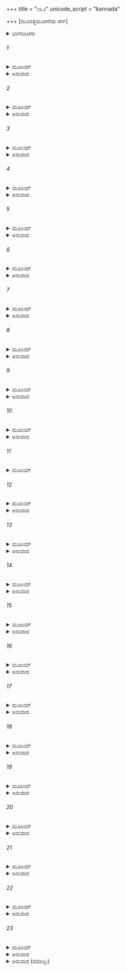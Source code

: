 +++
title = "೦೩೨"
unicode_script = "kannada"

+++
[ಮೂವತ್ತಮೂರನೆಯ ಸರ್ಗ]



<details><summary>ಭಾಗಸೂಚನಾ</summary>

ಪುಲಸ್ತ್ಯನು ರಾವಣನನ್ನು ಅರ್ಜುನನ ಬಂಧನದಿಂದ ಬಿಡಿಸಿದುದು
</details>

###### 1


<details><summary>ಮೂಲಮ್</summary>

ರಾವಣಗ್ರಹಣಂ ತತ್ತು ವಾಯುಗ್ರಹಣ ಸಂನಿಭಮ್ ।  
ತತಃ ಪುಲಸ್ತ್ಯಃ ಶುಶ್ರಾವ ಕಥಿತಂ ದಿವಿ ದೈವತೈಃ ॥
</details>

<details><summary>ಅನುವಾದ</summary>

ಗಾಳಿಯನ್ನು ಸೆರೆಹಿಡಿದಂತೆ ಕಷ್ಟಸಾಧ್ಯವಾದ ರಾವಣನು ಅರ್ಜುನನಲ್ಲಿ ಕೈಸೆರೆಯಾದ ವಾರ್ತೆಯು ದೇವತೆಗಳಿಂದ ಪುಲಸ್ತ್ಯಮುನಿಗೂ ತಿಳಿಯಿತು.॥1॥
</details>

###### 2


<details><summary>ಮೂಲಮ್</summary>

ತತಃ ಪುತ್ರಕೃತ ಸ್ನೇಹಾತ್ ಕಂಪಮಾನೋ ಮಹಾಧೃತಿಃ ।  
ಮಾಹಿಷ್ಮತೀಪತಿಂ ದ್ರಷ್ಟುಮಾಜಗಾಮ ಮಹಾನೃರ್ಷಿಃ ॥
</details>

<details><summary>ಅನುವಾದ</summary>

ಆ ಮಹರ್ಷಿ ಮಹಾಧೈರ್ಯಶಾಲಿಯಾಗಿದ್ದರೂ ಸಂತಾನದ ಕುರಿತು ಇರುವ ಸ್ನೇಹದಿಂದಾಗಿ ಕೃಪಾಪರವಶರಾದರು ಹಾಗೂ ಮಾಹಿಷ್ಮತಿ ರಾಜನಿಗೆ ಭೆಟ್ಟಿಯಾಗಲು ಭೂತಳಕ್ಕೆ ಬಂದರು.॥2॥
</details>

###### 3


<details><summary>ಮೂಲಮ್</summary>

ಸ ವಾಯುಮಾರ್ಗಮಾಸ್ಥಾಯ ವಾಯುತುಲ್ಯಗತಿರ್ದ್ವಿಜಃ ।  
ಪುರೀಂ ಮಾಹಿಷ್ಮತೀಂ ಪ್ರಾಪ್ತೋ ಮನಃ ಸಂಪಾತವಿಕ್ರಮಃ ॥
</details>

<details><summary>ಅನುವಾದ</summary>

ವಾಯುವೇಗವುಳ್ಳ, ಮನೋಗತಿಯಂತೆ ಆ ಬ್ರಹ್ಮರ್ಷಿಯು ಆಕಾಶಮಾರ್ಗದಿಂದ ಮಾಹೀಷ್ಮತೀ ಪುರಿಗೆ ಬಂದರು.॥3॥
</details>

###### 4


<details><summary>ಮೂಲಮ್</summary>

ಸೋಽಮರಾವತಿ ಸಂಕಾಶಾಂ ಹೃಷ್ಟಪುಷ್ಟ ಜನಾವೃತಾಮ್ ।  
ಪ್ರವಿವೇಶ ಪುರೀಂ ಬ್ರಹ್ಮಾ ಇಂದ್ರಸ್ಯೇವಾಮರಾವತೀಮ್ ॥
</details>

<details><summary>ಅನುವಾದ</summary>

ಬ್ರಹ್ಮದೇವರು ಇಂದ್ರನ ಅಮರಾವತಿಯನ್ನು ಪ್ರವೇಶಿಸುವಂತೆ ಪುಲಸ್ತ್ಯರು ಹೃಷ್ಟ-ಪುಷ್ಟ ಜನರಿಂದ ತುಂಬಿದ, ಅಮರಾವತಿಯಂತೆ ಶೋಭಾಸಂಪನ್ನ ಮಾಹಿಷ್ಮತೀ ನಗರಿಯನ್ನು ಪ್ರವೇಶಿಸಿದರು.॥4॥
</details>

###### 5


<details><summary>ಮೂಲಮ್</summary>

ಪಾದಚಾರಮಿವಾದಿತ್ಯಂ ನಿಷ್ಪತಂತಂ ಸುದುರ್ದೃಶಮ್ ।  
ತತಸ್ತೇ ಪ್ರತ್ಯಭಿಜ್ಞಾಯ ಅರ್ಜುನಾಯ ನ್ಯವೇದಯನ್ ॥
</details>

<details><summary>ಅನುವಾದ</summary>

ಆಕಾಶದಿಂದ ಇಳಿದು ಕಾಲ್ನಡಿಗೆಯಲ್ಲಿ ಬರುತ್ತಿದ್ದ ಅವರು ಸೂರ್ಯನಂತೆ ಕಂಡು ಬಂದರು. ಅತ್ಯಂತ ತೇಜದಿಂದಾಗಿ ಅವರನ್ನು ನೋಡುವುದೂ ಕಠಿಣವಾಗಿತ್ತು. ಅರ್ಜುನನ ಸೇವಕರು ಅವರನ್ನು ಗುರುತಿಸಿ, ರಾಜಾ ಅರ್ಜುನನಲ್ಲಿ ಅವರ ಶುಭಾಗಮನವನ್ನು ತಿಳಿಸಿದರು.॥5॥
</details>

###### 6


<details><summary>ಮೂಲಮ್</summary>

ಪುಲಸ್ತ್ಯ ಇತಿ ವಿಜ್ಞಾಯ ವಚನಾದ್ಧೈಹಯಾಧಿಪಃ ।  
ಶಿರಸ್ಯಂಜಲಿಮಾಧಾಯ ಪ್ರತ್ಯುದ್ಗಚ್ಛತ್ ತಪಸ್ವಿನಮ್ ॥
</details>

<details><summary>ಅನುವಾದ</summary>

ಸೇವಕರು ಹೇಳಿದಾಗ ಹೈಹಯರಾಜನಿಗೆ ಪುಲಸ್ತ್ಯರು ಆಗಮಿಸಿರುವರು ಎಂದು ತಿಳಿದಾಗ, ತಲೆಯ ಮೇಲೆ ಕೃತಾಂಜಲಿಯಾಗಿ ಮುನಿಯ ಸ್ವಾಗತಕ್ಕೆ ಮುಂದಾದನು.॥6॥
</details>

###### 7


<details><summary>ಮೂಲಮ್</summary>

ಪುರೋಹಿತೋಽಸ್ಯ ಗೃಹ್ಯಾರ್ಘ್ಯಂ ಮಧುಪರ್ಕಂ ತಥೈವ ಚ ।  
ಪುರಸ್ತಾತ್ ಪ್ರಯಯೌ ರಾಜ್ಞಃ ಶಕ್ರಸ್ಯೇವ ಬೃಹಸ್ಪತಿಃ ॥
</details>

<details><summary>ಅನುವಾದ</summary>

ಅರ್ಜುನರಾಜನ ಪುರೋಹಿತರು ಅರ್ಘ್ಯ, ಮಧುಪರ್ಕಾದಿ ಹಿಡಿದುಕೊಂಡು ಅವನ ಮುಂದೆ-ಮುಂದೆ ಇಂದ್ರನ ಎದುರಿಗೆ ಬೃಹಸ್ಪತಿಗಳು ನಡೆದಂತೆ ನಡೆಯುತ್ತಿದ್ದರು.॥7॥
</details>

###### 8


<details><summary>ಮೂಲಮ್</summary>

ತತಸ್ತಮೃಷಿಮಾಯಾಂತಮುದ್ಯಂತಮಿವ  ಭಾಸ್ಕರಮ್ ।  
ಅರ್ಜುನೋ ದೃಶ್ಯ ಸಂಭ್ರಾಂತೋ ವವಂದೇಂದ್ರ ಇವೇಶ್ವರಮ್ ॥
</details>

<details><summary>ಅನುವಾದ</summary>

ಅಲ್ಲಿಗೆ ಬಂದಿರುವ ಮಹರ್ಷಿಗಳು ಉದಯಿಸುವ ಸೂರ್ಯನಂತೆ ತೇಜಸ್ವಿಯಾಗಿ ಕಂಡು ಬರುತ್ತಿದ್ದರು. ಅವರನ್ನು ನೋಡಿ ರಾಜಾ ಅರ್ಜುನನು ಚಕಿತನಾದನು. ಅವನು ಬ್ರಹ್ಮರ್ಷಿಯ ಚರಣಗಳಲ್ಲಿ ಆದರಪೂರ್ವಕ ಇಂದ್ರನು ಬ್ರಹ್ಮದೇವರಿಗೆ ತಲೆಬಾಗುವಂತೆ ಪ್ರಣಾಮಮಾಡಿದನು.॥8॥
</details>

###### 9


<details><summary>ಮೂಲಮ್</summary>

ಸ ತಸ್ಯ ಮಧುಪರ್ಕಂ ಗಾಂ ಪಾದ್ಯಮರ್ಘ್ಯಂ ನಿವೇದ್ಯ ಚ ।  
ಪುಲಸ್ತ್ಯಮಾಹ ರಾಜೇಂದ್ರೋ ಹರ್ಷಗದ್ಗದಯಾ ಗಿರಾ ॥
</details>

<details><summary>ಅನುವಾದ</summary>

ಬ್ರಹ್ಮರ್ಷಿಗಳಿಗೆ ಪಾದ್ಯ, ಅರ್ಘ್ಯ, ಮಧುಪರ್ಕ, ಗೋವನ್ನು ಸಮರ್ಪಿಸಿ ರಾಜಾಧಿರಾಜ ಅರ್ಜುನನು ಹರ್ಷ ಗದ್ಗದ ವಾಣಿಯಿಂದ ಪುಲಸ್ತ್ಯರಲ್ಲಿ ಹೇಳಿದನು.॥9॥
</details>

###### 10


<details><summary>ಮೂಲಮ್</summary>

ಅದ್ಯೈವಮಮರಾವತ್ಯಾ ತುಲ್ಯಾ ಮಾಹಿಷ್ಮತೀ ಕೃತಾ ।  
ಅದ್ಯಾಹಂ ತು ದ್ವಿಜೇಂದ್ರ ತ್ವಾಂ ಯಸ್ಮಾತ್ಪಶ್ಯಾಮಿ ದುರ್ದೃಶಮ್ ॥
</details>

<details><summary>ಅನುವಾದ</summary>

ದ್ವಿಜೇಂದ್ರರೇ! ನಿಮ್ಮ ದರ್ಶನ ಪರಮ ದುರ್ಲಭವಾದರೂ ಇಂದು ನಾನು ತಮ್ಮ ದರ್ಶನದಿಂದ ಆನಂದಿತನಾಗಿದ್ದೇನೆ. ಹೀಗೆ ಇಲ್ಲಿಗೆ ಬಂದು ನೀವು ಈ ಮಾಹಿಷ್ಮತೀಪುರಿಯನ್ನು ಅಮರಾವತಿಯಂತೆ ಗೌರವ ಶಾಲಿಯಾಗಿಸಿದಿರಿ.॥10॥
</details>

###### 11


<details><summary>ಮೂಲಮ್</summary>

ಅದ್ಯ ಮೇ ಕುಶಲಂ ದೇವ ಅದ್ಯ ಮೇ ಕುಶಲಂ ವ್ರತಮ್ ।  
ಅದ್ಯ ಮೇ ಸಫಲಂ ಜನ್ಮ ಅದ್ಯ ಮೇ ಸಫಲಂ ತಪಃ ॥
</details>

###### 12


<details><summary>ಮೂಲಮ್</summary>

ಯತ್ತೇ ದೇವಗಣೈರ್ವಂದ್ಯೌ ವಂದೇಽಹಂ ಚರಣೌ ತವ ।  
ಇದಂ ರಾಜ್ಯಮಿಮೇ ಪುತ್ರಾ ಇಮೇ ದಾರಾ ಇಮೇ ವಯಮ್ ।  
ಬ್ರಹ್ಮನ್ಕಿಂ ಕುರ್ಮಃ ಕಿಂ ಕಾರ್ಯಮಾಜ್ಞಾಪಯತು ನೋ ಭವಾನ್ ॥
</details>

<details><summary>ಅನುವಾದ</summary>

ದೇವ! ಇಂದು ನಾನು ನಿಮ್ಮ ದೇವವಂದ್ಯ ಚರಣಗಳನ್ನು ವಂದಿಸುತ್ತಿದ್ದೇನೆ, ಅದರಿಂದ ವಾಸ್ತವವಾಗಿ ಸಕುಶಲನಾದೆ. ಇಂದು ನನ್ನ ವ್ರತ ಪೂರ್ಣವಾಯಿತು. ಇಂದೇ ನನ್ನ ತಪಸ್ಸು ಸಾರ್ಥಕವಾಗಿ, ಜನ್ಮವು ಸಫಲವಾಯಿತು. ಬ್ರಾಹ್ಮಣೋತ್ತಮರೇ! ಈ ರಾಜ್ಯ, ಈ ಪತ್ನೀ, ಪುತ್ರ ಮತ್ತು ನಾವೆಲ್ಲರೂ ನಿಮ್ಮವರಾಗಿದ್ದೇವೆ. ನಾವು ನಿಮ್ಮ ಯಾವ ಸೇವೆ ಮಾಡಬೇಕೆಂದು ಆಜ್ಞಾಪಿಸಿರಿ.॥11-12॥
</details>

###### 13


<details><summary>ಮೂಲಮ್</summary>

ತಂ ಧರ್ಮೇಽಗ್ನಿಷು ಪುತ್ರೇಷು ಶಿವ ಪೃಷ್ಟ್ವಾ ಚ ಪಾರ್ಥಿವಮ್ ।  
ಪುಲಸ್ತ್ಯೋವಾಚ ರಾಜಾನಂ ಹೈಹಯಾನಾಂ ತಥಾರ್ಜುನಮ್ ॥
</details>

<details><summary>ಅನುವಾದ</summary>

ಆಗ ಪುಲಸ್ತ್ಯರು ಹೈಹಯರಾಜಾ ಅರ್ಜುನನ ಧರ್ಮ, ಅಗ್ನಿ, ಪುತ್ರ, ಪರಿವಾರದ ಕ್ಷೇಮ ಸಮಾಚಾರ ಕೇಳಿ, ಅವನಲ್ಲಿ ಹೀಗೆ ಹೇಳಿದರು.॥13॥
</details>

###### 14


<details><summary>ಮೂಲಮ್</summary>

ನರೇಂದ್ರಾಂಬುಜಪತ್ರಾಕ್ಷ ಪೂರ್ಣಚಂದ್ರ ನಿಭಾನನ ।  
ಅತುಲಂ ತೇ ಬಲಂ ಯೇನ ದಶಗ್ರೀವಸ್ತ್ವಯಾ ಜಿತಃ ॥
</details>

<details><summary>ಅನುವಾದ</summary>

ಪೂರ್ಣಚಂದ್ರನಂತೆ ಮನೋಹರ ಮುಖವುಳ್ಳ ಕಮಲನಯನ ರಾಜನೇ! ನಿನ್ನ ಬಲಕ್ಕೆ ತುಲನೆಯೇ ಇಲ್ಲ; ಏಕೆಂದರೆ ನೀನು ದಶಗ್ರೀವನನ್ನು ಗೆದ್ದುಕೊಂಡಿರುವೆ.॥14॥
</details>

###### 15


<details><summary>ಮೂಲಮ್</summary>

ಭಯಾದ್ಯಸ್ಯೋಪತಿಷ್ಠೇತಾಂ ನಿಷ್ಪಂದೌ ಸಾಗರಾನಿಲೌ ।  
ಸೋಽಯಂ ಮೃಧೇ ತ್ವಯಾ ಬದ್ಧಃ ಪೌತ್ರೋ ಮೇ ರಣದುರ್ಜಯಃ ॥
</details>

<details><summary>ಅನುವಾದ</summary>

ಯಾರ ಭಯದಿಂದ ಸಮುದ್ರ, ವಾಯು ಕೂಡ ಚಂಚಲತೆ ಬಿಟ್ಟು, ಸೇವೆಯಲ್ಲಿ ಉಪಸ್ಥಿತವಾಗುವುವೋ, ಅಂತಹ ನನ್ನ ರಣದುರ್ಜಯ ಮೊಮ್ಮಗನನ್ನು ನೀನು ಸಂಗ್ರಾಮದಲ್ಲಿ ಬಂಧಿಸಿರುವೆ.॥15॥
</details>

###### 16


<details><summary>ಮೂಲಮ್</summary>

ಪುತ್ರಕಸ್ಯ ಯಶಃ ಪೀತಂ ನಾಮ ವಿಶ್ರಾವಿತಂ ತ್ವಯಾ ।  
ಮದ್ವಾಕ್ಯಾದ್ಯಾಚ್ಯಮಾನೋಽದ್ಯ ಮುಂಚ ವತ್ಸ ದಶಾನನಮ್ ॥
</details>

<details><summary>ಅನುವಾದ</summary>

ಹೀಗೆ ಮಾಡಿ ನೀನು ನನ್ನ ಈ ಮಗುವಿನ ಯಶವನ್ನು ಕುಡಿದು, ಎಲ್ಲೆಡೆ ತನ್ನ ಹೆಸರಿನ ಡಂಗುರ ಸಾರಿದೆ. ವತ್ಸ! ಈಗ ನಾನು ಅವನ ಬಿಡುಗಡೆಯನ್ನು ಯಾಚಿಸಲು ಬಂದಿದ್ದೇನೆ. ನನ್ನ ಮಾತಿನಂತೆ ಅವನನ್ನು ಬಿಟ್ಟುಬಿಡು.॥16॥
</details>

###### 17


<details><summary>ಮೂಲಮ್</summary>

ಪುಲಸ್ತ್ಯಾಜ್ಞಾಂ ಪ್ರಗೃಹ್ಯೋಚೇ ನ ಕಿಂಚನ ವಚೋಽರ್ಜುನಃ ।  
ಮುಮೋಚ ವೈ ಪಾರ್ಥಿವೇಂದ್ರೋ ರಾಕ್ಷಸೇಂದ್ರಂ ಪ್ರಹೃಷ್ಟವತ್ ॥
</details>

<details><summary>ಅನುವಾದ</summary>

ಪುಲಸ್ತ್ಯರ  ಈ ಮಾತನ್ನು ಶಿರಸಾವಹಿಸಿ ಅರ್ಜುನನು ಏನನ್ನೂ ಪ್ರತಿಯಾಡದೆ, ತುಂಬಾ ಸಂತೋಷದಿಂದ ರಾಕ್ಷಸರಾಜ ರಾವಣನನ್ನು ಬಂಧಮುಕ್ತಗೊಳಿಸಿದನು.॥17॥
</details>

###### 18


<details><summary>ಮೂಲಮ್</summary>

ಸ ತಂ ಪ್ರಮುಚ್ಯ ತ್ರಿದಶಾರಿಮರ್ಜುನಃ  
ಪ್ರಪೂಜ್ಯ ದಿವ್ಯಾಭರಣಸ್ರಗಂಬರೈಃ ।  
ಅಹಿಂಸಕಂ ಸಖ್ಯಮುಪೇತ್ಯ ಸಾಗ್ನಿಕಂ  
ಪ್ರಣಮ್ಯ ತಂ ಬ್ರಹ್ಮಸುತಂ ಗೃಹಂ ಯಯೌ ॥
</details>

<details><summary>ಅನುವಾದ</summary>

ಆ ದೇವದ್ರೋಹೀ ರಾಕ್ಷಸನನ್ನು ಬಂಧಮುಕ್ತಗೊಳಿಸಿ ಅರ್ಜುನನು ದಿವ್ಯ ಆಭೂಷಣ, ಮಾಲೆ, ವಸ್ತ್ರಗಳಿಂದ ಅವನನ್ನು ಸನ್ಮಾನಿಸಿದನು. ಅಗ್ನಿಯನ್ನು ಸಾಕ್ಷಿಯಾಗಿಸಿ, ಯಾರನ್ನೂ ಹಿಂಸಿಸಬಾರ ದೆಂದು ಅವನೊಡನೆ ಮಿತ್ರತೆಯ ಸಂಬಂಧ ಬೆಳೆಸಿದನು. ಬಳಿಕ ಬ್ರಹ್ಮಪುತ್ರ ಪುಲಸ್ತ್ಯರನ್ನು ವಂದಿಸಿ ಅರ್ಜುನನು ಅರಮನೆಗೆ ಮರಳಿದನು.॥18॥
</details>

###### 19


<details><summary>ಮೂಲಮ್</summary>

ಪುಲಸ್ತ್ಯೇನಾಪಿ ಸಂತ್ಯಕ್ತೋ ರಾಕ್ಷಸೇಂದ್ರಃ ಪ್ರತಾಪವಾನ್ ।  
ಪರಿಷ್ವಕ್ತಃ ಕೃತಾತಿಥ್ಯೋ ಲಜ್ಜಮಾನೋ ವಿನಿರ್ಜಿತಃ ॥
</details>

<details><summary>ಅನುವಾದ</summary>

ಹೀಗೆ ಅರ್ಜುನನಿಂದ ಆತಿಥ್ಯ ಸ್ವೀಕರಿಸಿ, ಬಂಧಮುಕ್ತನಾದ ಪ್ರತಾಪೀ ರಾಕ್ಷಸರಾಜ ರಾವಣನನ್ನು ಪುಲಸ್ತ್ಯರು ಬಿಗಿದಪ್ಪಿಕೊಂಡರು. ಆದರೆ ಆ ಪರಾಜಯದಿಂದಾಗಿ ರಾವಣನು ಲಜ್ಜಿತನಾಗಿದ್ದನು.॥19॥
</details>

###### 20


<details><summary>ಮೂಲಮ್</summary>

ಪಿತಾಮಹ ಸುತಶ್ಚಾಪಿ ಪುಲಸ್ತ್ಯೋ ಮುನಿಪುಂಗವಃ ।  
ಮೋಚಯಿತ್ವಾ ದಶಗ್ರೀವಂ ಬ್ರಹ್ಮಲೋಕಂ ಜಗಾಮ ಹ ॥
</details>

<details><summary>ಅನುವಾದ</summary>

ದಶಗ್ರೀವನನ್ನು ಬಿಡಿಸಿ ಬ್ರಹ್ಮಪುತ್ರ ಮುನಿವರ ಪುಲಸ್ತ್ಯರು ಪುನಃ ಬ್ರಹ್ಮಲೋಕಕ್ಕೆ ತೆರಳಿದರು.॥20॥
</details>

###### 21


<details><summary>ಮೂಲಮ್</summary>

ಏವಂ ಸ ರಾವಣಃ ಪ್ರಾಪ್ತಃ ಕಾರ್ತವೀರ್ಯಾತ್ಪ್ರಧರ್ಷಣಮ್ ।  
ಪುಲಸ್ತ್ಯವಚನಾಚ್ಚಾಪಿ ಪುನರ್ಮುಕ್ತೋ ಮಹಾಬಲಃ ॥
</details>

<details><summary>ಅನುವಾದ</summary>

ಹೀಗೆ ರಾವಣನಿಗೆ ಕಾರ್ತವೀರ್ಯಾರ್ಜುನನ ಕೈಯಲ್ಲಿ ಪರಾಜಿತನಾಗಬೇಕಾಯಿತು. ಮತ್ತೆ ಪುಲಸ್ತ್ಯರ ಮಾತಿನಿಂದ ಆ ಮಹಾಬಲೀ ರಾಕ್ಷಸನಿಗೆ ಬಿಡುಗಡೆ ದೊರಕಿತ್ತು.॥21॥
</details>

###### 22


<details><summary>ಮೂಲಮ್</summary>

ಏವಂ ಬಲಿಭ್ಯೋ ಬಲಿನಃ ಸಂತಿ ರಾಘವನಂದನ ।  
ನಾವಜ್ಞಾ ಹಿ ಪರೇ ಕಾರ್ಯಾ ಯ ಇಚ್ಛೇಚ್ಛ್ರೇಯ ಆತ್ಮನಃ ॥
</details>

<details><summary>ಅನುವಾದ</summary>

ರಘುಕುಲನಂದನ! ಹೀಗೆ ಪ್ರಪಂಚದಲ್ಲಿ ಬಲಿಷ್ಠರಿಗಿಂತ ಬಲಿಷ್ಠರು ಇರುವರು; ಆದ್ದರಿಂದ ತನ್ನ ಶ್ರೇಯಸ್ಸನ್ನು ಬಯಸುವವನು ಬೇರೆಯವರನ್ನು ಅವಹೇಳನ ಮಾಡಬಾರದು.॥22॥
</details>

###### 23


<details><summary>ಮೂಲಮ್</summary>

ತತಃ ಸ ರಾಜಾ ಪಿಶಿತಾಶನಾನಾಂ  
ಸಹಸ್ರಬಾಹೋರುಪಲಭ್ಯ ಮೈತ್ರೀಮ್ ।  
ಪುನರ್ನೃಪಾಣಾಂ ಕದನಂ ಚಕಾರ  
ಚಕಾರ ಸರ್ವಾಂ ಪೃಥಿವೀಂ ಚದರ್ಪಾತ್ ॥
</details>

<details><summary>ಅನುವಾದ</summary>

ಸಹಸ್ರಬಾಹುವಿನ ಮಿತ್ರತೆಯನ್ನು ಪಡೆದು ರಾಕ್ಷಸರ ರಾಜಾ ರಾವಣನು ಪುನಃ ದರ್ಪಿಷ್ಠನಾಗಿ ಇಡೀ ಭೂಮಂಡಲದಲ್ಲಿ ಸಂಚರಿಸುತ್ತಾ ರಾಜರನ್ನು ಸಂಹರಿಸತೊಡಗಿದನು.॥23॥
</details>

<details><summary>ಅನುವಾದ (ಸಮಾಪ್ತಿಃ)</summary>

ಶ್ರೀವಾಲ್ಮೀಕಿ ವಿರಚಿತ ಆರ್ಷರಾಮಾಯಣ ಆದಿಕಾವ್ಯದ ಉತ್ತರಕಾಂಡದಲ್ಲಿ ಮೂವತ್ತಮೂರನೆಯ ಸರ್ಗ ಪೂರ್ಣವಾಯಿತು. ॥33॥
</details>
